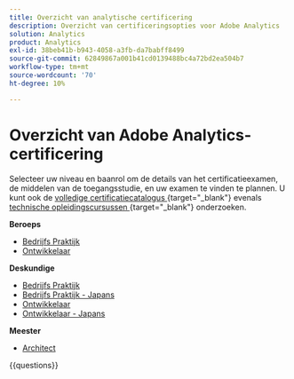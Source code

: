 ```yaml
---
title: Overzicht van analytische certificering
description: Overzicht van certificeringsopties voor Adobe Analytics
solution: Analytics
product: Analytics
exl-id: 38beb41b-b943-4058-a3fb-da7babff8499
source-git-commit: 62849867a001b41cd0139488bc4a72bd2ea504b7
workflow-type: tm+mt
source-wordcount: '70'
ht-degree: 10%

---
```


# Overzicht van Adobe Analytics-certificering

Selecteer uw niveau en baanrol om de details van het certificatieexamen, de middelen van de toegangsstudie, en uw examen te vinden te plannen. U kunt ook de [ volledige certificatiecatalogus ](https://certification.adobe.com/certifications){target="_blank"} evenals [ technische opleidingscursussen ](https://certification.adobe.com/courses/?/courses){target="_blank"} onderzoeken.

**Beroeps**

* [ Bedrijfs Praktijk ](https://certification.adobe.com/certification/analytics-business-practitioner-professional) <!--AD0-E212-->
* [ Ontwikkelaar ](https://certification.adobe.com/certification/adobe-analytics-developer-professional) <!--AD0-E213-->

**Deskundige**

* [ Bedrijfs Praktijk ](https://certification.adobe.com/certification/analytics-business-practitioner-expert) <!--AD0-E208-->
* [ Bedrijfs Praktijk - Japans ](https://certification.adobe.com/certification/analytics-business-practitioner-expert) <!--AD0-E208-J-->
* [ Ontwikkelaar ](https://certification.adobe.com/certification/developer-expert) <!--AD0-E209-->
* [ Ontwikkelaar - Japans ](https://certification.adobe.com/certification/developer-expert) <!--AD0-E209-J-->

**Meester**

* [ Architect ](https://certification.adobe.com/certification/architect-master) <!--AD0-E207-->

{{questions}}

